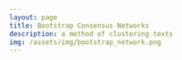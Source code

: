 ```yaml
---
layout: page
title: Bootstrap Consensus Networks
description: a method of clustering texts
img: /assets/img/bootstrap_network.png
---
```




